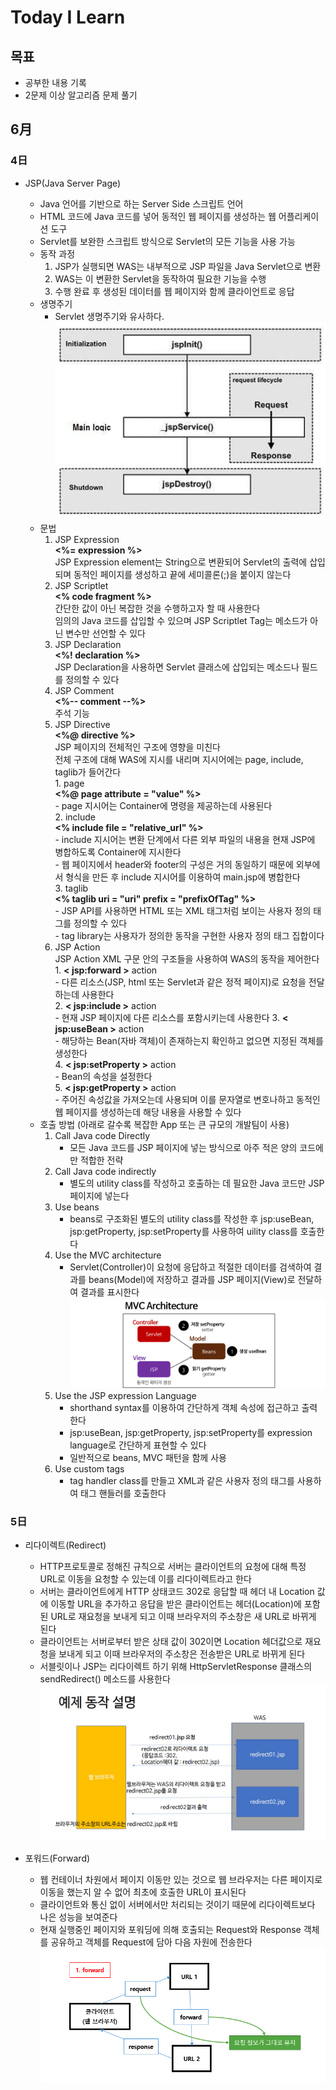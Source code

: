 # Today I Learn
## 목표
* 공부한 내용 기록
* 2문제 이상 알고리즘 문제 풀기

## 6月

### 4日

- JSP(Java Server Page)

    - Java 언어를 기반으로 하는 Server Side 스크립트 언어
    - HTML 코드에 Java 코드를 넣어 동적인 웹 페이지를 생성하는 웹 어플리케이션 도구
    - Servlet를 보완한 스크립트 방식으로 Servlet의 모든 기능을 사용 가능
    - 동작 과정
        1. JSP가 실행되면 WAS는 내부적으로 JSP 파일을 Java Servlet으로 변환
        2. WAS는 이 변환한 Servlet을 동작하여 필요한 기능을 수행
        3. 수행 완료 후 생성된 데이터를 웹 페이지와 함께 클라이언트로 응답
    - 생명주기
        - Servlet 생명주기와 유사하다.   
        ![JSP_life_cycle](../../img/jsp_life_cycle.jpg)
    - 문법
        1. JSP Expression   
            **<%= expression %>**  
            JSP Expression element는 String으로 변환되어 Servlet의 출력에 삽입되며 동적인 페이지를 생성하고 끝에 세미콜론(;)을 붙이지 않는다
        2. JSP Scriptlet   
            **<% code fragment %>**   
            간단한 값이 아닌 복잡한 것을 수행하고자 할 때 사용한다   
            임의의 Java 코드를 삽입할 수 있으며 JSP Scriptlet Tag는 메소드가 아닌 변수만 선언할 수 있다
        3. JSP Declaration   
            **<%! declaration %>**   
            JSP Declaration을 사용하면 Servlet 클래스에 삽입되는 메소드나 필드를 정의할 수 있다
        4. JSP Comment   
            **<%-- comment --%>**   
            주석 기능
        5. JSP Directive   
            **<%@ directive %>**   
            JSP 페이지의 전체적인 구조에 영향을 미친다   
            전체 구조에 대해 WAS에 지시를 내리며 지시어에는 page, include, taglib가 들어간다   
               1. page    
               **<%@ page attribute = "value" %>**   
               - page 지시어는 Container에 명령을 제공하는데 사용된다   
               2. include   
               **<% include file = "relative_url" %>**   
               - include 지시어는 변환 단계에서 다른 외부 파일의 내용을 현재 JSP에 병합하도록 Container에 지시한다   
               - 웹 페이지에서 header와 footer의 구성은 거의 동일하기 때문에 외부에서 형식을 만든 후 include 지시어를 이용하여 main.jsp에 병합한다   
               3. taglib   
               **<% taglib uri = "uri" prefix = "prefixOfTag" %>**   
               - JSP API를 사용하면 HTML 또는 XML 태그처럼 보이는 사용자 정의 태그를 정의할 수 있다   
               - tag library는 사용자가 정의한 동작을 구현한 사용자 정의 태그 집합이다
        6. JSP Action   
            JSP Action XML 구문 안의 구조들을 사용하여 WAS의 동작을 제어한다   
               1. **< jsp:forward >** action   
               - 다른 리소스(JSP, html 또는 Servlet과 같은 정적 페이지)로 요청을 전달하는데 사용한다   
               2. **< jsp:include >** action   
               - 현재 JSP 페이지에 다른 리소스를 포함시키는데 사용한다
               3. **< jsp:useBean >** action   
               - 해당하는 Bean(자바 객체)이 존재하는지 확인하고 없으면 지정된 객체를 생성한다   
               4. **< jsp:setProperty >** action   
               - Bean의 속성을 설정한다   
               5. **< jsp:getProperty >** action   
               - 주어진 속성값을 가져오는데 사용되며 이를 문자열로 변호나하고 동적인 웹 페이지를 생성하는데 해당 내용을 사용할 수 있다
    - 호출 방법 (아래로 갈수록 복잡한 App 또는 큰 규모의 개발팀이 사용)
        1. Call Java code Directly
            - 모든 Java 코드를 JSP 페이지에 넣는 방식으로 아주 적은 양의 코드에만 적합한 전략
        2. Call Java code indirectly
            - 별도의 utility class를 작성하고 호출하는 데 필요한 Java 코드만 JSP 페이지에 넣는다
        3. Use beans
            - beans로 구조화된 별도의 utility class를 작성한 후 jsp:useBean, jsp:getProperty, jsp:setProperty를 사용하여 uility class를 호출한다
        4. Use the MVC architecture
            - Servlet(Controller)이 요청에 응답하고 적절한 데이터를 검색하여 결과를 beans(Model)에 저장하고 결과를 JSP 페이지(View)로 전달하여 결과를 표시한다
            ![mvc_architecture](../../img/simple-mvc-architecture.jpg)
        5. Use the JSP expression Language
            - shorthand syntax를 이용하여 간단하게 객체 속성에 접근하고 출력한다
            - jsp:useBean, jsp:getProperty, jsp:setProperty를 expression language로 간단하게 표현할 수 있다
            - 일반적으로  beans, MVC 패턴을 함께 사용
        6. Use custom tags
            - tag handler class를 만들고 XML과 같은 사용자 정의 태그를 사용하여 태그 핸들러를 호출한다
        

### 5日

- 리다이렉트(Redirect)

    - HTTP프로토콜로 정해진 규칙으로 서버는 클라이언트의 요청에 대해 특정 URL로 이동을 요청할 수 있는데 이를 리다이렉트라고 한다
    - 서버는 클라이언트에게 HTTP 상태코드 302로 응답할 때 헤더 내 Location 값에 이동할 URL을 추가하고 응답을 받은 클라이언트는 헤더(Location)에 포함된 URL로 재요청을 보내게 되고 이때 브라우저의 주소창은 새 URL로 바뀌게 된다
    - 클라이언트는 서버로부터 받은 상태 값이 302이면 Location 헤더값으로 재요청을 보내게 되고 이때 브라우저의 주소창은 전송받은 URL로 바뀌게 된다
    - 서블릿이나 JSP는 리다이렉트 하기 위해 HttpServletResponse 클래스의 sendRedirect() 메소드를 사용한다
    ![Redirect_example](../../img/redirect_example.jpg)

- 포워드(Forward)

    - 웹 컨테이너 차원에서 페이지 이동만 있는 것으로 웹 브라우저는 다른 페이지로 이동을 했는지 알 수 없어 최초에 호출한 URL이 표시된다
    - 클라이언트와 통신 없이 서버에서만 처리되는 것이기 때문에 리다이렉트보다 나은 성능을 보여준다
    - 현재 실행중인 페이지와 포워딩에 의해 호출되는 Request와 Response 객체를 공유하고 객체를 Request에 담아 다음 자원에 전송한다
    ![Forward_example](../../img/forward_example.jpg)
